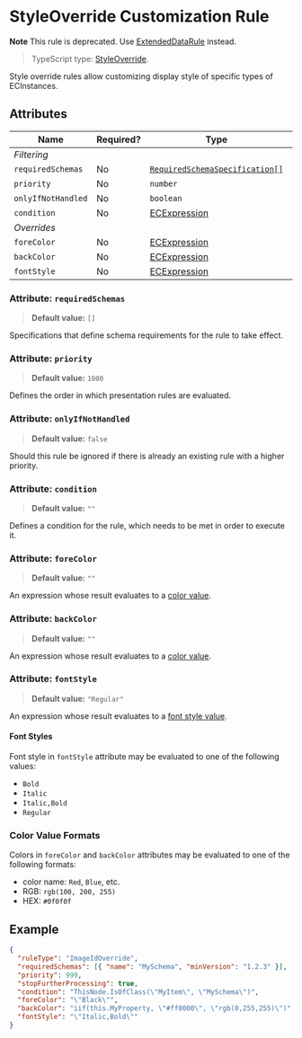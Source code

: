 # StyleOverride Customization Rule

**Note** This rule is deprecated. Use [ExtendedDataRule](./ExtendedDataRule.md) instead.

> TypeScript type: [StyleOverride]($presentation-common).

Style override rules allow customizing display style of specific types of ECInstances.

## Attributes

| Name               | Required? | Type                                                                 | Default     |
| ------------------ | --------- | -------------------------------------------------------------------- | ----------- |
| *Filtering*        |
| `requiredSchemas`  | No        | [`RequiredSchemaSpecification[]`](../Advanced/SchemaRequirements.md) | `[]`        |
| `priority`         | No        | `number`                                                             | `1000`      |
| `onlyIfNotHandled` | No        | `boolean`                                                            | `false`     |
| `condition`        | No        | [ECExpression](./ECExpressions.md#rule-condition)                    | `""`        |
| *Overrides*        |
| `foreColor`        | No        | [ECExpression](./ECExpressions.md#override-value)                    | `""`        |
| `backColor`        | No        | [ECExpression](./ECExpressions.md#override-value)                    | `""`        |
| `fontStyle`        | No        | [ECExpression](./ECExpressions.md#override-value)                    | `"Regular"` |

### Attribute: `requiredSchemas`

> **Default value:** `[]`

Specifications that define schema requirements for the rule to take effect.

### Attribute: `priority`

> **Default value:** `1000`

Defines the order in which presentation rules are evaluated.

### Attribute: `onlyIfNotHandled`

> **Default value:** `false`

Should this rule be ignored if there is already an existing rule with a higher priority.

### Attribute: `condition`

> **Default value:** `""`

Defines a condition for the rule, which needs to be met in order to execute it.

### Attribute: `foreColor`

> **Default value:** `""`

An expression whose result evaluates to a [color value](#color-value-formats).

### Attribute: `backColor`

> **Default value:** `""`

An expression whose result evaluates to a [color value](#color-value-formats).

### Attribute: `fontStyle`

> **Default value:** `"Regular"`

An expression whose result evaluates to a [font style value](#font-styles).

#### Font Styles

Font style in `fontStyle` attribute may be evaluated to one of the following values:

- `Bold`
- `Italic`
- `Italic,Bold`
- `Regular`

### Color Value Formats

Colors in `foreColor` and `backColor` attributes may be evaluated to one of the following formats:

- color name: `Red`, `Blue`, etc.
- RGB: `rgb(100, 200, 255)`
- HEX: `#0f0f0f`

## Example

```JSON
{
  "ruleType": "ImageIdOverride",
  "requiredSchemas": [{ "name": "MySchema", "minVersion": "1.2.3" }],
  "priority": 999,
  "stopFurtherProcessing": true,
  "condition": "ThisNode.IsOfClass(\"MyItem\", \"MySchema\")",
  "foreColor": "\"Black\"",
  "backColor": "iif(this.MyProperty, \"#ff0000\", \"rgb(0,255,255)\")",
  "fontStyle": "\"Italic,Bold\""
}
```
